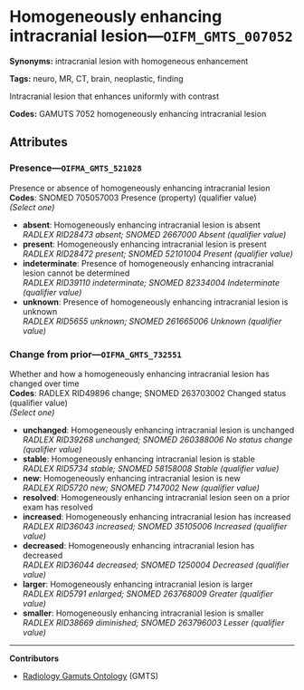 # Homogeneously enhancing intracranial lesion—`OIFM_GMTS_007052`

**Synonyms:** intracranial lesion with homogeneous enhancement

**Tags:** neuro, MR, CT, brain, neoplastic, finding

Intracranial lesion that enhances uniformly with contrast

**Codes:** GAMUTS 7052 homogeneously enhancing intracranial lesion

## Attributes

### Presence—`OIFMA_GMTS_521028`

Presence or absence of homogeneously enhancing intracranial lesion  
**Codes**: SNOMED 705057003 Presence (property) (qualifier value)  
*(Select one)*

- **absent**: Homogeneously enhancing intracranial lesion is absent  
_RADLEX RID28473 absent; SNOMED 2667000 Absent (qualifier value)_
- **present**: Homogeneously enhancing intracranial lesion is present  
_RADLEX RID28472 present; SNOMED 52101004 Present (qualifier value)_
- **indeterminate**: Presence of homogeneously enhancing intracranial lesion cannot be determined  
_RADLEX RID39110 indeterminate; SNOMED 82334004 Indeterminate (qualifier value)_
- **unknown**: Presence of homogeneously enhancing intracranial lesion is unknown  
_RADLEX RID5655 unknown; SNOMED 261665006 Unknown (qualifier value)_

### Change from prior—`OIFMA_GMTS_732551`

Whether and how a homogeneously enhancing intracranial lesion has changed over time  
**Codes**: RADLEX RID49896 change; SNOMED 263703002 Changed status (qualifier value)  
*(Select one)*

- **unchanged**: Homogeneously enhancing intracranial lesion is unchanged  
_RADLEX RID39268 unchanged; SNOMED 260388006 No status change (qualifier value)_
- **stable**: Homogeneously enhancing intracranial lesion is stable  
_RADLEX RID5734 stable; SNOMED 58158008 Stable (qualifier value)_
- **new**: Homogeneously enhancing intracranial lesion is new  
_RADLEX RID5720 new; SNOMED 7147002 New (qualifier value)_
- **resolved**: Homogeneously enhancing intracranial lesion seen on a prior exam has resolved  
- **increased**: Homogeneously enhancing intracranial lesion has increased  
_RADLEX RID36043 increased; SNOMED 35105006 Increased (qualifier value)_
- **decreased**: Homogeneously enhancing intracranial lesion has decreased  
_RADLEX RID36044 decreased; SNOMED 1250004 Decreased (qualifier value)_
- **larger**: Homogeneously enhancing intracranial lesion is larger  
_RADLEX RID5791 enlarged; SNOMED 263768009 Greater (qualifier value)_
- **smaller**: Homogeneously enhancing intracranial lesion is smaller  
_RADLEX RID38669 diminished; SNOMED 263796003 Lesser (qualifier value)_

---

**Contributors**

- [Radiology Gamuts Ontology](https://gamuts.net/) (GMTS)